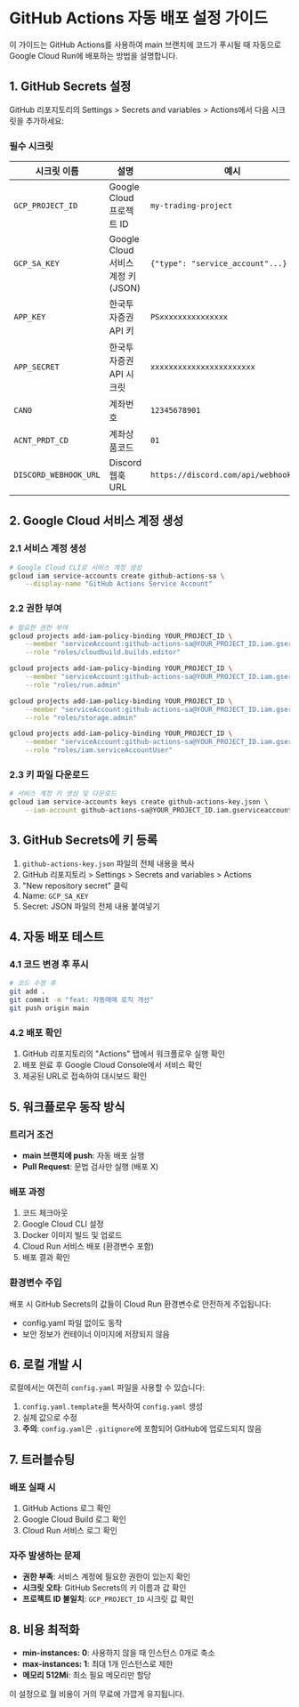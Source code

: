 # GitHub Actions 자동 배포 설정 가이드

이 가이드는 GitHub Actions를 사용하여 main 브랜치에 코드가 푸시될 때 자동으로 Google Cloud Run에 배포하는 방법을 설명합니다.

## 1. GitHub Secrets 설정

GitHub 리포지토리의 Settings > Secrets and variables > Actions에서 다음 시크릿을 추가하세요:

### 필수 시크릿

| 시크릿 이름 | 설명 | 예시 |
|------------|------|------|
| `GCP_PROJECT_ID` | Google Cloud 프로젝트 ID | `my-trading-project` |
| `GCP_SA_KEY` | Google Cloud 서비스 계정 키 (JSON) | `{"type": "service_account"...}` |
| `APP_KEY` | 한국투자증권 API 키 | `PSxxxxxxxxxxxxxxx` |
| `APP_SECRET` | 한국투자증권 API 시크릿 | `xxxxxxxxxxxxxxxxxxxxxxx` |
| `CANO` | 계좌번호 | `12345678901` |
| `ACNT_PRDT_CD` | 계좌상품코드 | `01` |
| `DISCORD_WEBHOOK_URL` | Discord 웹훅 URL | `https://discord.com/api/webhooks/...` |

## 2. Google Cloud 서비스 계정 생성

### 2.1 서비스 계정 생성
```bash
# Google Cloud CLI로 서비스 계정 생성
gcloud iam service-accounts create github-actions-sa \
    --display-name "GitHub Actions Service Account"
```

### 2.2 권한 부여
```bash
# 필요한 권한 부여
gcloud projects add-iam-policy-binding YOUR_PROJECT_ID \
    --member "serviceAccount:github-actions-sa@YOUR_PROJECT_ID.iam.gserviceaccount.com" \
    --role "roles/cloudbuild.builds.editor"

gcloud projects add-iam-policy-binding YOUR_PROJECT_ID \
    --member "serviceAccount:github-actions-sa@YOUR_PROJECT_ID.iam.gserviceaccount.com" \
    --role "roles/run.admin"

gcloud projects add-iam-policy-binding YOUR_PROJECT_ID \
    --member "serviceAccount:github-actions-sa@YOUR_PROJECT_ID.iam.gserviceaccount.com" \
    --role "roles/storage.admin"

gcloud projects add-iam-policy-binding YOUR_PROJECT_ID \
    --member "serviceAccount:github-actions-sa@YOUR_PROJECT_ID.iam.gserviceaccount.com" \
    --role "roles/iam.serviceAccountUser"
```

### 2.3 키 파일 다운로드
```bash
# 서비스 계정 키 생성 및 다운로드
gcloud iam service-accounts keys create github-actions-key.json \
    --iam-account github-actions-sa@YOUR_PROJECT_ID.iam.gserviceaccount.com
```

## 3. GitHub Secrets에 키 등록

1. `github-actions-key.json` 파일의 전체 내용을 복사
2. GitHub 리포지토리 > Settings > Secrets and variables > Actions
3. "New repository secret" 클릭
4. Name: `GCP_SA_KEY`
5. Secret: JSON 파일의 전체 내용 붙여넣기

## 4. 자동 배포 테스트

### 4.1 코드 변경 후 푸시
```bash
# 코드 수정 후
git add .
git commit -m "feat: 자동매매 로직 개선"
git push origin main
```

### 4.2 배포 확인
1. GitHub 리포지토리의 "Actions" 탭에서 워크플로우 실행 확인
2. 배포 완료 후 Google Cloud Console에서 서비스 확인
3. 제공된 URL로 접속하여 대시보드 확인

## 5. 워크플로우 동작 방식

### 트리거 조건
- **main 브랜치에 push**: 자동 배포 실행
- **Pull Request**: 문법 검사만 실행 (배포 X)

### 배포 과정
1. 코드 체크아웃
2. Google Cloud CLI 설정
3. Docker 이미지 빌드 및 업로드
4. Cloud Run 서비스 배포 (환경변수 포함)
5. 배포 결과 확인

### 환경변수 주입
배포 시 GitHub Secrets의 값들이 Cloud Run 환경변수로 안전하게 주입됩니다:
- config.yaml 파일 없이도 동작
- 보안 정보가 컨테이너 이미지에 저장되지 않음

## 6. 로컬 개발 시

로컬에서는 여전히 `config.yaml` 파일을 사용할 수 있습니다:
1. `config.yaml.template`을 복사하여 `config.yaml` 생성
2. 실제 값으로 수정
3. **주의**: `config.yaml`은 `.gitignore`에 포함되어 GitHub에 업로드되지 않음

## 7. 트러블슈팅

### 배포 실패 시
1. GitHub Actions 로그 확인
2. Google Cloud Build 로그 확인
3. Cloud Run 서비스 로그 확인

### 자주 발생하는 문제
- **권한 부족**: 서비스 계정에 필요한 권한이 있는지 확인
- **시크릿 오타**: GitHub Secrets의 키 이름과 값 확인
- **프로젝트 ID 불일치**: `GCP_PROJECT_ID` 시크릿 값 확인

## 8. 비용 최적화

- **min-instances: 0**: 사용하지 않을 때 인스턴스 0개로 축소
- **max-instances: 1**: 최대 1개 인스턴스로 제한
- **메모리 512Mi**: 최소 필요 메모리만 할당

이 설정으로 월 비용이 거의 무료에 가깝게 유지됩니다.